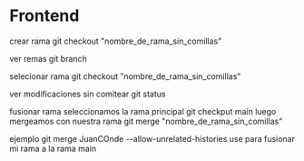 # Frontend


crear rama
git checkout "nombre_de_rama_sin_comillas"

ver remas
git branch

selecionar rama
git checkout "nombre_de_rama_sin_comillas"

ver modificaciones sin comitear
git status

fusionar rama
seleccionamos la rama principal
git checkput main
luego mergeamos con nuestra rama
git merge "nombre_de_rama_sin_comillas"

ejemplo git merge JuanCOnde --allow-unrelated-histories use para fusionar mi rama a la rama main
